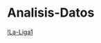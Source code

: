 # Analisis-Datos

[!La-Liga1](https://github.com/peteeer3pi/Analisis-Datos/blob/main/Imagenes/L-1.png)
